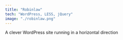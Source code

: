 ```yaml
---
title: "Robinlaw"
tech: "WordPress, LESS, jQuery"
image: "./robinlaw.png"
---
```

A clever WordPress site running in a horizontal direction
